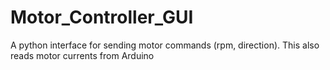 # Motor_Controller_GUI
A python interface for sending motor commands (rpm, direction). This also reads motor currents from Arduino
